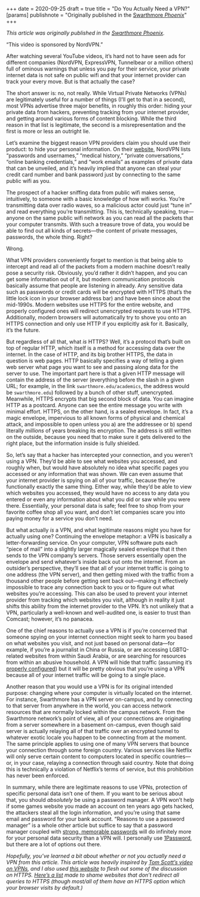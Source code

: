 +++
date =   2020-09-25
draft = true
title = "Do You Actually Need a VPN?"
[params]
publishnote = "Originally published in the [Swarthmore _Phoenix_](https://swarthmorephoenix.com/2020/09/25/do-you-actually-need-a-vpn/)"
+++

_This article was originally published in the [Swarthmore _Phoenix_](https://swarthmorephoenix.com/2020/09/25/do-you-actually-need-a-vpn/)._

“This video is sponsored by NordVPN.” 

After watching several YouTube videos, it’s hard not to have seen ads for different companies (NordVPN, ExpressVPN, Tunnelbear or a million others) full of ominous warnings that unless you pay for their service, your private internet data is not safe on public wifi and that your internet provider can track your every move. But is that actually the case? <!--more-->

The short answer is: no, not really. While Virtual Private Networks (VPNs) are legitimately useful for a number of things (I’ll get to that in a second), most VPNs advertise three major benefits, in roughly this order: hiding your private data from hackers, preventing tracking from your internet provider, and getting around various forms of content blocking. While the third reason in that list is legitimate, the second is a misrepresentation and the first is more or less an outright lie. 

Let’s examine the biggest reason VPN providers claim you should use their product: to hide your personal information. On their [website](https://nordvpn.com/features/next-generation-encryption/), NordVPN lists “passwords and usernames,” “medical history,” “private conversations,” “online banking credentials,” and “work emails” as examples of private data that can be unveiled, and it’s heavily implied that anyone can steal your credit card number and bank password just by connecting to the same public wifi as you. 

The prospect of a hacker sniffing data from public wifi makes sense, intuitively, to someone with a basic knowledge of how wifi works. You’re transmitting data over radio waves, so a malicious actor could just “tune in” and read everything you’re transmitting. This is, technically speaking, true—anyone on the same public wifi network as you can read all the packets that your computer transmits. With such a treasure trove of data, you would be able to find out all kinds of secrets—the content of private messages, passwords, the whole thing. Right?

Wrong. 

What VPN providers conveniently forget to mention is that being able to intercept and read all of the packets from a modern machine doesn’t really pose a security risk. Obviously, you’d rather it didn’t happen, and you can get some information out of it, but modern communication protocols basically assume that people are listening in already. Any sensitive data such as passwords or credit cards will be encrypted with HTTPS (that’s the little lock icon in your browser address bar) and have been since about the mid-1990s. Modern websites use HTTPS for the entire website, and properly configured ones will redirect unencrypted requests to use HTTPS. Additionally, modern browsers will automatically try to shove you onto an HTTPS connection and only use HTTP if you explicitly ask for it. Basically, it’s the future. 

But regardless of all that, what *is* HTTPS? Well, it’s a protocol that’s built on top of regular HTTP, which itself is a method for accessing data over the internet. In the case of HTTP, and its big brother HTTPS, the data in question is web pages. HTTP basically specifies a way of telling a given web server what page you want to see and passing along data for the server to use. The important part here is that a given HTTP message will contain the address of the server (everything before the slash in a given URL; for example, in the link `swarthmore.edu/academics`, the address would be `swarthmore.edu`) followed by a bunch of other stuff, unencrypted. Meanwhile, HTTPS encrypts that big second block of data. You can imagine HTTP as a postcard. Anyone can see the entire message you write with minimal effort. HTTPS, on the other hand, is a sealed envelope. In fact, it’s a magic envelope, impervious to all known forms of  physical and chemical attack, and impossible to open unless you a) are the addressee or b) spend literally *millions* of years breaking its encryption. The address is still written on the outside, because you need that to make sure it gets delivered to the right place, but the information inside is fully shielded.

So, let’s say that a hacker has intercepted your connection, and you weren’t using a VPN. They’d be able to see what websites you accessed, and roughly when, but would have absolutely no idea what specific pages you accessed or any information that was shown. We can even assume that your internet provider is spying on all of your traffic, because they’re functionally exactly the same thing. Either way, while they’d be able to view which websites you accessed, they would have no access to any data you entered or even any information about what you did or saw while you were there. Essentially, your personal data is safe; feel free to shop from your favorite coffee shop all you want, and don’t let companies scare you into paying money for a service you don’t need.

But what actually *is* a VPN, and what legitimate reasons might you have for actually using one? Continuing the envelope metaphor: a VPN is basically a letter-forwarding service. On your computer, VPN software puts each “piece of mail” into a slightly larger magically sealed envelope that it then sends to the VPN company’s servers. Those servers essentially open the envelope and send whatever’s inside back out onto the internet. From an outsider’s perspective, they’ll see that all of your internet traffic is going to one address (the VPN server), and then getting mixed with the traffic from a thousand other people before getting sent back out—making it effectively impossible to trace any connection back to you or to figure out what websites you’re accessing. This can also be used to prevent your internet provider from tracking which websites you visit, although in reality it just shifts this ability from the internet provider to the VPN. It’s not unlikely that a VPN, particularly a well-known and well-audited one, is easier to trust than Comcast; however, it’s no panacea.

One of the chief reasons to actually use a VPN is if you’re concerned that someone spying on your internet connection might seek to harm you based on what websites you visit, and not just based on personal data—for example, if you’re a journalist in China or Russia, or are accessing LGBTQ-related websites from within Saudi Arabia, or are searching for resources from within an abusive household. A VPN will hide that traffic (assuming it’s [properly configured](https://www.dnsleaktest.com/what-is-a-dns-leak.html)) but it will be pretty obvious that you’re using a VPN because all of your internet traffic will be going to a single place. 

Another reason that you would use a VPN is for its original intended purpose: changing where your computer is virtually located on the internet. For instance, Swarthmore has a VPN server on-campus, and by connecting to that server from anywhere in the world, you can access network resources that are normally locked within the campus network. From the Swarthmore network’s point of view, all of your connections are originating from a server somewhere in a basement on-campus, even though said server is actually relaying all of that traffic over an encrypted tunnel to whatever exotic locale you happen to be connecting from at the moment. The same principle applies to using one of many VPN servers that bounce your connection through some foreign country. Various services like Netflix will only serve certain content to computers located in specific countries—or, in your case, relaying a connection through said country. Note that doing this is technically a violation of Netflix’s terms of service, but this prohibition has never been enforced.

In summary, while there are legitimate reasons to use VPNs, protection of specific personal data isn’t one of them. If you want to be serious about that, you should *absolutely* be using a password manager. A VPN won’t help if some games website you made an account on ten years ago gets hacked, the attackers steal all the login information, and you’re using that same email and password for your bank account. “Reasons to use a password manager” is a whole other article but suffice to say that a password manager coupled with [strong, memorable passwords](https://correcthorsebatterystaple.net/) will do infinitely more for your personal data security than a VPN will. I personally use [1Password](https://1password.com/), but there are a lot of options out there.

*Hopefully, you’ve learned a bit about whether or not you actually need a VPN from this article. This article was heavily inspired by [Tom Scott’s video on VPNs](https://youtu.be/WVDQEoe6ZWY), and I also used [this website](https://www.jefftk.com/p/history-of-https-usage) to flesh out some of the discussion on HTTPS. [Here’s a list](https://whynohttps.com/) made to shame websites that don’t redirect all queries to HTTPS (though most/all of them have an HTTPS option which your browser visits by default.)*


